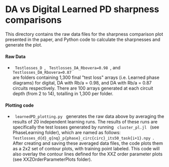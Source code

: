 # DA vs Digital Learned PD sharpness comparisons

This directory contains the raw data files for the sharpness comparison plot presented in the paper, and Python code to calculate the sharpnesses and generate the plot.


#### Raw Data
<ul>
  <li>  <code> Testlosses_D </code>, <code> Testlosses_DA_Rbovera=0.98 </code>, and <code> Testlosses_DA_Rbovera=0.87 </code>  </li> are folders containing 1,300 final "test loss" arrays (i.e. Learned phase diagrams) for digital, DA with Rb/a = 0.98, and DA with Rb/a = 0.87 circuits respectively.  There are 100 arrays generated at each circuit depth (from 2 to 14), totalling in 1,300 per folder.
  
</ul>

#### Plotting code
  <ul>
    <li><code> learnedPD_plotting.py </code> generates the raw data above by averaging the results of 20 independent learning runs.  The results of these runs are specifically the test losses generated by running <code> cluster_pl.jl </code> (see PhaseLearning folder), which are named as follows: <code>Testlosses_d{d}_q{nq}_p{phase}_circ{circ}_its50_task{i+1}.npy </code>.<br />
After creating and saving these averaged data files, the code plots them as a 2x2 set of contour plots, with training point labeled.  This code will also overlay the contour lines defined for the XXZ order parameter plots (see XXZOrderParameterPlots folder).
       </li>
    
  </ul>




